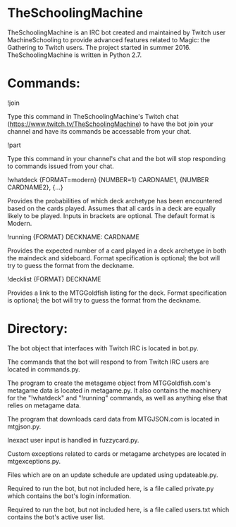 # TheSchoolingMachine
TheSchoolingMachine is an IRC bot created and maintained by Twitch user MachineSchooling to provide advanced features related to Magic: the Gathering to Twitch users. The project started in summer 2016. TheSchoolingMachine is written in Python 2.7.

# Commands:

!join

Type this command in TheSchoolingMachine's Twitch chat (https://www.twitch.tv/TheSchoolingMachine) to have the bot join your channel and have its commands be accessable from your chat.

!part

Type this command in your channel's chat and the bot will stop responding to commands issued from your chat.

!whatdeck {FORMAT=modern} {NUMBER=1} CARDNAME1, {NUMBER CARDNAME2}, {...}

Provides the probabilities of which deck archetype has been encountered based on the cards played. Assumes that all cards in a deck are equally likely to be played. Inputs in brackets are optional. The default format is Modern.

!running {FORMAT} DECKNAME: CARDNAME

Provides the expected number of a card played in a deck archetype in both the maindeck and sideboard. Format specification is optional; the bot will try to guess the format from the deckname.

!decklist {FORMAT} DECKNAME

Provides a link to the MTGGoldfish listing for the deck. Format specification is optional; the bot will try to guess the format from the deckname.

# Directory:
The bot object that interfaces with Twitch IRC is located in bot.py.

The commands that the bot will respond to from Twitch IRC users are located in commands.py.

The program to create the metagame object from MTGGoldfish.com's metagame data is located in metagame.py. It also contains the machinery for the "!whatdeck" and "!running" commands, as well as anything else that relies on metagame data.

The program that downloads card data from MTGJSON.com is located in mtgjson.py.

Inexact user input is handled in fuzzycard.py.

Custom exceptions related to cards or metagame archetypes are located in mtgexceptions.py.

Files which are on an update schedule are updated using updateable.py.

Required to run the bot, but not included here, is a file called private.py which contains the bot's login information.

Required to run the bot, but not included here, is a file called users.txt which contains the bot's active user list.
